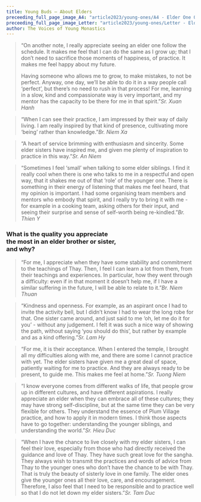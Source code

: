 ```yaml
---
title: Young Buds – About Elders
preceeding_full_page_image_A4: "article2023/young-ones/A4 - Elder One Question.png"
preceeding_full_page_image_Letter: "article2023/young-ones/Letter - Elder One Question.png"
author: The Voices of Young Monastics
---
```

 
> “On another note, I really appreciate seeing an elder one follow the schedule. It makes me feel that I can do the same as I grow up; that I don’t need to sacrifice those moments of happiness, of practice. It makes me feel happy about my future.
> 
> Having someone who allows me to grow, to make mistakes, to not be perfect. Anyway, one day, we’ll be able to do it in a way people call ‘perfect’, but there’s no need to rush in that process! For me, learning in a slow, kind and compassionate way is very important, and my mentor has the capacity to be there for me in that spirit.”<cite>Sr. Xuan Hanh</cite>
 
> “When I can see their practice, I am impressed by their way of daily living. I am really inspired by that kind of presence, cultivating more ‘being’ rather than knowledge.”<cite>Br. Niem Xa</cite>

> “A heart of service brimming with enthusiasm and sincerity. Some elder sisters have inspired me, and given me plenty of inspiration to practice in this way.”<cite>Sr. An Niem</cite>

> “Sometimes I feel ‘small’ when talking to some elder siblings. I find it really cool when there is one who talks to me in a respectful and open way, that it shakes me out of that ‘role’ of the younger one. There is something in their energy of listening that makes me feel heard, that my opinion is important. I had some organising team members and mentors who embody that spirit, and I really try to bring it with me - for example in a cooking team, asking others for their input, and seeing their surprise and sense of self-worth being re-kindled.”<cite>Br. Thien Y</cite>

<!-- <h3 class="small-title">Young Buds Glistening in the Sunshine</h2> -->

<h3 class="young-ones-center-heading">What is the quality you appreciate<br/>the most in an elder brother or sister,<br/>and why?</h2>
 
> “For me, I appreciate when they have some stability and commitment to the teachings of Thay. Then, I feel I can learn a lot from them, from their teachings and experiences. In particular, how they went through a difficulty: even if in that moment it doesn’t help me, if I have a similar suffering in the future, I will be able to relate to it.”<cite>Br. Niem Thuan</cite>
 
> “Kindness and openness. For example, as an aspirant once I had to invite the activity bell, but I didn’t know I had to wear the long robe for that. One sister came around, and just said to me ‘oh, let me do it for you’ - without any judgement. I felt it was such a nice way of showing the path, without saying ‘you should do this’, but rather by example and as a kind offering.”<cite>Sr. Lam Hy</cite>

> “For me, it is their acceptance. When I entered the temple, I brought all my difficulties along with me, and there are some I cannot practice with yet. The elder sisters have given me a great deal of space, patiently waiting for me to practice. And they are always ready to be present, to guide me. This makes me feel at home.”<cite>Sr. Tuong Niem</cite>
 
> “I know everyone comes from different walks of life, that people grow up in different cultures, and have different aspirations. I really appreciate an elder when they can embrace all of these cultures; they may have strong self-discipline, but at the same time they can be very flexible for others. They understand the essence of Plum Village practice, and how to apply it in modern times. I think those aspects have to go together: understanding the younger siblings, and understanding the world.”<cite>Sr. Hieu Duc</cite>

> “When I have the chance to live closely with my elder sisters, I can feel their love, especially from those who had directly received the guidance and love of Thay. They have such great love for the sangha. They always wish to transmit the practices and words of advice from Thay to the younger ones who don’t have the chance to be with Thay. That is truly the beauty of sisterly love in one family. The elder ones give the younger ones all their love, care, and encouragement. Therefore, I also feel that I need to be responsible and to practice well so that I do not let down my elder sisters.”<cite>Sr. Tam Duc</cite>